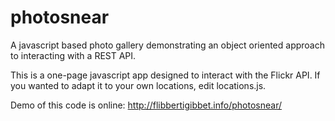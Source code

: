# photosnear
A javascript based photo gallery demonstrating an object oriented approach to interacting with a REST API.

This is a one-page javascript app designed to interact with the Flickr API. If you wanted to adapt it to your own locations, 
edit locations.js. 

Demo of this code is online: http://flibbertigibbet.info/photosnear/
